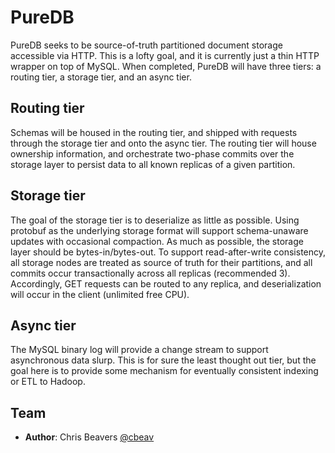 PureDB
======

PureDB seeks to be source-of-truth partitioned document storage accessible
via HTTP. This is a lofty goal, and it is currently just a thin HTTP wrapper
on top of MySQL. When completed, PureDB will have three tiers: a routing tier,
a storage tier, and an async tier. 

Routing tier
------------

Schemas will be housed in the routing tier, and shipped with requests through
the storage tier and onto the async tier. The routing tier will house
ownership information, and orchestrate two-phase commits over the storage
layer to persist data to all known replicas of a given partition.

Storage tier
------------

The goal of the storage tier is to deserialize as little as possible. Using
protobuf as the underlying storage format will support schema-unaware updates
with occasional compaction. As much as possible, the storage layer should be
bytes-in/bytes-out. To support read-after-write consistency, all storage
nodes are treated as source of truth for their partitions, and all commits
occur transactionally across all replicas (recommended 3). Accordingly,
GET requests can be routed to any replica, and deserialization will occur
in the client (unlimited free CPU).

Async tier
----------

The MySQL binary log will provide a change stream to support asynchronous
data slurp. This is for sure the least thought out tier, but the goal here
is to provide some mechanism for eventually consistent indexing or ETL to
Hadoop.


Team
----

- **Author**: Chris Beavers [@cbeav](https://github.com/cbeav)
